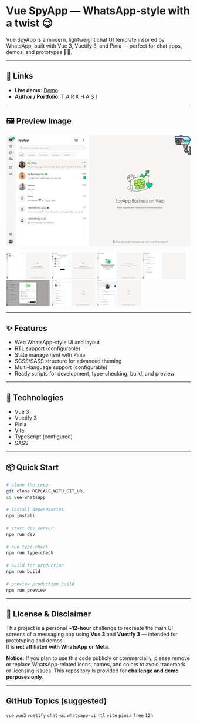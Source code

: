 # Vue SpyApp — WhatsApp-style with a twist 😉

Vue SpyApp is a modern, lightweight chat UI template inspired by WhatsApp, built with Vue 3, Vuetify 3, and Pinia — perfect for chat apps, demos, and prototypes 🕵️‍♂️.

---

## 🔗 Links

* **Live demo:** [Demo](https://tarkhasi.github.io/vue-whatsapp/)
* **Author / Portfolio:** [T A R K H A S I](https://tarkhasi.ir)

---

## 🖼️ Preview Image

![UI Preview](/screenshots/preview-4.JPG)
<p float="left">
  <img src="/screenshots/screenshot-1.JPG" width="120" alt="Vue WhatsApp Free" />
  <img src="/screenshots/screenshot-2.JPG" width="120" alt="Vue WhatsApp Free" />
  <img src="/screenshots/screenshot-3.JPG" width="120" alt="Vue WhatsApp Free" />
  <img src="/screenshots/screenshot-4.JPG" width="120" alt="Vue WhatsApp Free" />
  <img src="/screenshots/screenshot-5.JPG" width="120" alt="Vue WhatsApp Free" />
  <img src="/screenshots/screenshot-6.JPG" width="120" alt="Vue WhatsApp Free" />
  <img src="/screenshots/screenshot-7.JPG" width="120" alt="Vue WhatsApp Free" />
</p> 

 
---

## ✨ Features

* Web WhatsApp–style UI and layout
* RTL support (configurable)
* State management with Pinia
* SCSS/SASS structure for advanced theming
* Multi-language support (configurable)
* Ready scripts for development, type-checking, build, and preview

---

## 🧰 Technologies

* Vue 3
* Vuetify 3
* Pinia
* Vite
* TypeScript (configured)
* SASS

---

## 📦 Quick Start

```bash
# clone the repo
git clone REPLACE_WITH_GIT_URL
cd vue-whatsapp

# install dependencies
npm install

# start dev server
npm run dev

# run type-check
npm run type-check

# build for production
npm run build

# preview production build
npm run preview
```
 
---

## 🧾 License & Disclaimer
This project is a personal **~12-hour** challenge to recreate the main UI screens of a messaging app using **Vue 3** and **Vuetify 3** — intended for prototyping and demos.  
It is **not affiliated with WhatsApp or Meta**.

**Notice:** If you plan to use this code publicly or commercially, please remove or replace WhatsApp-related icons, names, and colors to avoid trademark or licensing issues. This repository is provided for **challenge and demo purposes only**.
 
---

## GitHub Topics (suggested)

`vue` `vue3` `vuetify` `chat-ui` `whatsapp-ui` `rtl` `vite` `pinia` `free` `12h`
 